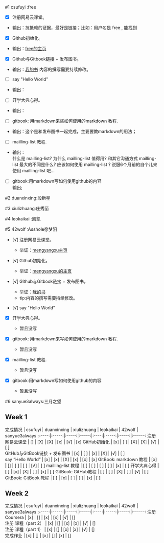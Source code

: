#1 csufuyi :free

- [x] 注册网易云课堂。
- 输出：抗抵赖的证据，最好是链接；比如：用户名是 free , 能找到

- [x] Github初始化。
- 输出：[free的主页](https://github.com/csufuyi)

- [x] Github与Gitbook链接 + 发布图书。
- 输出：[我的书](http://csufuyi.gitbooks.io/python-startup/content/)
内容的撰写需要持续修改。

- [ ] say "Hello World"   
- 输出：

- [ ] 开学大典心得。  
- 输出：

- [ ] gitbook: 用markdown来些如何使用的markdown 教程.  
- 输出：这个是和发布图书一起完成，主要要教markdown的用法；

- [ ] mailling-list 教程.
- 输出：  
 什么是 mailling-list?
 为什么 mailling-list 值得用?
 和其它沟通方式 mailling-list 最大的不同是什么?
 应该如何使用 mailling-list ?
 说服6个月前的自个儿来使用 mailling-list 吧...

- [ ] gitbook:用markdown写如何使用github的内容  
输出;

#2 duanxinxing:段新星

#3 xiulizhuang:庄秀丽

#4 leokaikai :凯凯

#5 42wolf :Asshole徐梦阳
- [√] 注册网易云课堂。
	- 举证：[mengyangxu主页](http://study.163.com/u/552947307#/center/course)

- [√] Github初始化。
	- 举证：[mengyangxu的主页](https://github.com/42wolf)

- [√] Github与Gitbook链接 + 发布图书。
	- 举证：[我的书](https://www.gitbook.com/book/42wolf/pythoncamp0)
	- tip:内容的撰写需要持续修改。

- [√] say "Hello World"   

- [x] 开学大典心得。  
	- 暂且没写
	
- [x] gitbook: 用markdown来写如何使用的markdown 教程.  
	- 暂且没写
	
- [x] mailling-list 教程.  
 	- 暂且没写
 	
- [x] gitbook:用markdown写如何使用github的内容  
	- 暂且没写


#6 sanyue3always:三月之望









## Week 1

完成情况                        | csufuyi  | duanxinxing | xiulizhuang | leokaikai | 42wolf | sanyue3always
                               :-----:|:-----:|:-----:|:-----:|:----:|:-----:|:-----:|:------:
注册网易云课堂                   | []       | [X]         | [X]         | [x]       | [√]            | [x] 
GitHub初始化                    | [x]      | [ ]       | [X]           | [X]       | [√]            | [ ]        
GitHub与GitBook链接 + 发布图书   | [x]      | [ ]       | [x]            | [X]       | [√]            | [ ]            
say “Hello World”              | [x]      | [x]       | [X]           | [x]        | [x]            | [x] 
GitBook: markdown 教程         | [x]       | []        | [ ]           | [ ]        | [√]            | [ ] 
mailling-list 教程             | [ ]       | [ ]       | [ ]            | [ ]       | [x]            | [ ] 
开学大典心得                     | [ ]       | [x]       | [X]           | [ ]        | [x]            | [ ] 
GitBook: GitHub教程            | [ ]       | [ ]        | [X]           | [ ]        | [√]            | [ ] 
GitBook: GitBook 教程          | [ ]       | [x]        | [ ]           | [ ]        | [x]            | [ ] 


## Week 2


完成情况                        | csufuyi  | duanxinxing | xiulizhuang | leokaikai | 42wolf | sanyue3always
        :-----:|:-----:|:-----:|:-----:|:----:|:-----:|:-----:|:------:
注册 Coursera                  | [x]      | []          | [x]           | [x]      | [√]            | []    
注册 课程（part 2）             | [x]      | []           | [x]           | [x]      | [√]            | []        
注册 课程（part 1）             | [x]      | []           | [x]           | [x]      | [√]            | []        
完成作业                       | [x]      | []            | [x]            | []      | [x]            | []        

